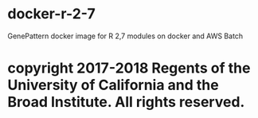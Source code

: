 # docker-r-2-7
GenePattern docker image for R 2,7 modules on docker and AWS Batch

# copyright 2017-2018 Regents of the University of California and the Broad Institute. All rights reserved.

